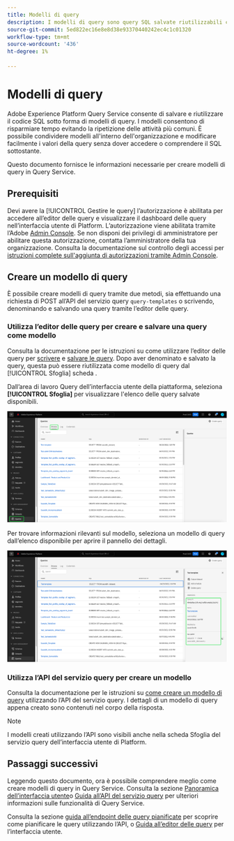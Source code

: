 ```yaml
---
title: Modelli di query
description: I modelli di query sono query SQL salvate riutilizzabili che possono essere riutilizzate da altri utenti per risparmiare tempo e fatica. Possono essere create utilizzando l’Editor query o l’API del servizio query e sono disponibili per l’utilizzo su tutti i set di dati di Experience Platform.
source-git-commit: 5ed822ec16e8e8d38e93370440242ec4c1c01320
workflow-type: tm+mt
source-wordcount: '436'
ht-degree: 1%

---
```


# Modelli di query

Adobe Experience Platform Query Service consente di salvare e riutilizzare il codice SQL sotto forma di modelli di query. I modelli consentono di risparmiare tempo evitando la ripetizione delle attività più comuni. È possibile condividere modelli all&#39;interno dell&#39;organizzazione e modificare facilmente i valori della query senza dover accedere o comprendere il SQL sottostante.

Questo documento fornisce le informazioni necessarie per creare modelli di query in Query Service.

## Prerequisiti

Devi avere la [!UICONTROL Gestire le query] l’autorizzazione è abilitata per accedere all’editor delle query e visualizzare il dashboard delle query nell’interfaccia utente di Platform. L’autorizzazione viene abilitata tramite l’Adobe [Admin Console](https://adminconsole.adobe.com/). Se non disponi dei privilegi di amministratore per abilitare questa autorizzazione, contatta l’amministratore della tua organizzazione. Consulta la documentazione sul controllo degli accessi per [istruzioni complete sull&#39;aggiunta di autorizzazioni tramite Admin Console](../../access-control/home.md).

## Creare un modello di query

È possibile creare modelli di query tramite due metodi, sia effettuando una richiesta di POST all’API del servizio query `query-templates` o scrivendo, denominando e salvando una query tramite l’editor delle query.

### Utilizza l’editor delle query per creare e salvare una query come modello

Consulta la documentazione per le istruzioni su come utilizzare l’editor delle query per [scrivere](./user-guide.md#query-authoring) e [salvare le query](./user-guide.md#saving-queries). Dopo aver denominato e salvato la query, questa può essere riutilizzata come modello di query dal [!UICONTROL Sfoglia] scheda .

Dall’area di lavoro Query dell’interfaccia utente della piattaforma, seleziona **[!UICONTROL Sfoglia]** per visualizzare l&#39;elenco delle query salvate disponibili.

![Area di lavoro query con la scheda Sfoglia evidenziata.](../images/ui/query-templates/query-templates.png)

Per trovare informazioni rilevanti sul modello, seleziona un modello di query dall’elenco disponibile per aprire il pannello dei dettagli.

![Il pannello dei dettagli nell’area di lavoro query con l’ID query evidenziato.](../images/ui/query-templates/details-panel.png)

### Utilizza l’API del servizio query per creare un modello

Consulta la documentazione per le istruzioni su [come creare un modello di query](../api/query-templates.md#create-a-query-template) utilizzando l’API del servizio query. I dettagli di un modello di query appena creato sono contenuti nel corpo della risposta.

>[!NOTE]
>
>I modelli creati utilizzando l’API sono visibili anche nella scheda Sfoglia del servizio query dell’interfaccia utente di Platform.

## Passaggi successivi

Leggendo questo documento, ora è possibile comprendere meglio come creare modelli di query in Query Service. Consulta la sezione [Panoramica dell’interfaccia utente](./overview.md)o [Guida all’API del servizio query](../api/getting-started.md) per ulteriori informazioni sulle funzionalità di Query Service.

Consulta la sezione [guida all’endpoint delle query pianificate](../api/scheduled-queries.md) per scoprire come pianificare le query utilizzando l’API, o [Guida all’editor delle query](./user-guide.md#scheduled-queries) per l’interfaccia utente.
